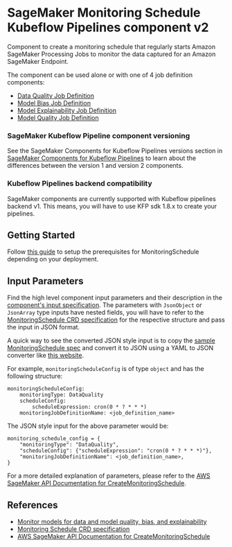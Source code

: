 # SageMaker Monitoring Schedule Kubeflow Pipelines component v2

Component to create a monitoring schedule that regularly starts Amazon SageMaker Processing Jobs to monitor the data captured for an Amazon SageMaker Endpoint.

The component can be used alone or with one of 4 job definition components:

- [Data Quality Job Definition](../DataQualityJobDefinition)
- [Model Bias Job Definition](../ModelBiasJobDefinition)
- [Model Explainability Job Definition](../ModelExplainabilityJobDefinition)
- [Model Quality Job Definition](../ModelQualityJobDefinition)

### SageMaker Kubeflow Pipeline component versioning

See the SageMaker Components for Kubeflow Pipelines versions section in [SageMaker Components for Kubeflow Pipelines](https://docs.aws.amazon.com/sagemaker/latest/dg/kubernetes-sagemaker-components-for-kubeflow-pipelines.html#kubeflow-pipeline-components) to learn about the differences between the version 1 and version 2 components.

### Kubeflow Pipelines backend compatibility

SageMaker components are currently supported with Kubeflow pipelines backend v1. This means, you will have to use KFP sdk 1.8.x to create your pipelines.

## Getting Started

Follow [this guide](https://github.com/kubeflow/pipelines/tree/master/samples/contrib/aws-samples#prerequisites) to setup the prerequisites for MonitoringSchedule depending on your deployment.

## Input Parameters

Find the high level component input parameters and their description in the [component's input specification](./component.yaml). The parameters with `JsonObject` or `JsonArray` type inputs have nested fields, you will have to refer to the [MonitoringSchedule CRD specification](https://aws-controllers-k8s.github.io/community/reference/sagemaker/v1alpha1/monitoringschedule/) for the respective structure and pass the input in JSON format.

A quick way to see the converted JSON style input is to copy the [sample MonitoringSchedule spec](https://aws-controllers-k8s.github.io/community/reference/sagemaker/v1alpha1/monitoringschedule/#spec) and convert it to JSON using a YAML to JSON converter like [this website](https://jsonformatter.org/yaml-to-json).

For example, `monitoringScheduleConfig` is of type `object` and has the following structure:

```
monitoringScheduleConfig:
    monitoringType: DataQuality
    scheduleConfig:
        scheduleExpression: cron(0 * ? * * *)
    monitoringJobDefinitionName: <job_definition_name>
```

The JSON style input for the above parameter would be:

```
monitoring_schedule_config = {
    "monitoringType": "DataQuality",
    "scheduleConfig": {"scheduleExpression": "cron(0 * ? * * *)"},
    "monitoringJobDefinitionName": <job_definition_name>,
}
```

For a more detailed explanation of parameters, please refer to the [AWS SageMaker API Documentation for CreateMonitoringSchedule](https://docs.aws.amazon.com/sagemaker/latest/APIReference/API_CreateMonitoringSchedule.html).

## References

- [Monitor models for data and model quality, bias, and explainability](https://docs.aws.amazon.com/sagemaker/latest/dg/model-monitor.html)
- [Monitoring Schedule CRD specification](https://aws-controllers-k8s.github.io/community/reference/sagemaker/v1alpha1/monitoringschedule/)
- [AWS SageMaker API Documentation for CreateMonitoringSchedule](https://docs.aws.amazon.com/sagemaker/latest/APIReference/API_CreateMonitoringSchedule.html)
